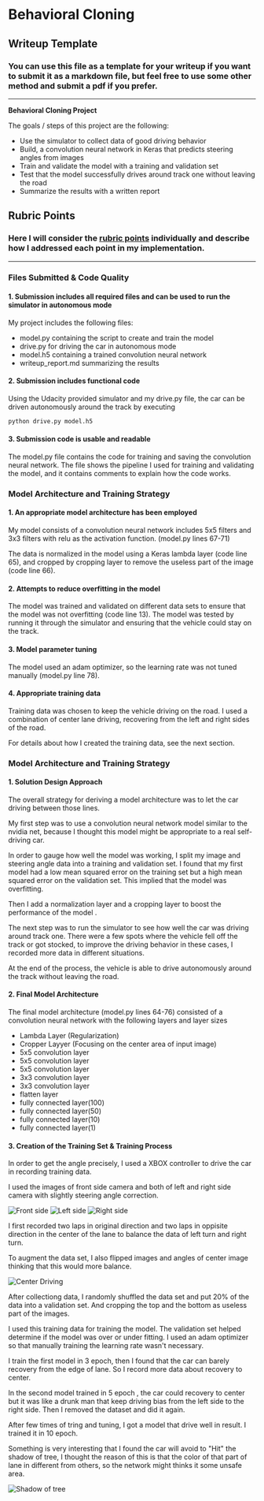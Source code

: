 # **Behavioral Cloning** 

## Writeup Template

### You can use this file as a template for your writeup if you want to submit it as a markdown file, but feel free to use some other method and submit a pdf if you prefer.

---

**Behavioral Cloning Project**

The goals / steps of this project are the following:
* Use the simulator to collect data of good driving behavior
* Build, a convolution neural network in Keras that predicts steering angles from images
* Train and validate the model with a training and validation set
* Test that the model successfully drives around track one without leaving the road
* Summarize the results with a written report


[//]: # (Image References)

[image1]: ./examples/center.jpg "Center Image"
[image2]: ./examples/left.jpg "Left Image"
[image3]: ./examples/right.jpg "Right Image"
[image4]: ./examples/center_driving.JPG "Center Driving"
[image5]: ./examples/shadow.PNG "Shadow of Tree"

## Rubric Points
### Here I will consider the [rubric points](https://review.udacity.com/#!/rubrics/432/view) individually and describe how I addressed each point in my implementation.  

---
### Files Submitted & Code Quality

#### 1. Submission includes all required files and can be used to run the simulator in autonomous mode

My project includes the following files:
* model.py containing the script to create and train the model
* drive.py for driving the car in autonomous mode
* model.h5 containing a trained convolution neural network 
* writeup_report.md summarizing the results

#### 2. Submission includes functional code
Using the Udacity provided simulator and my drive.py file, the car can be driven autonomously around the track by executing 
```sh
python drive.py model.h5
```

#### 3. Submission code is usable and readable

The model.py file contains the code for training and saving the convolution neural network. The file shows the pipeline I used for training and validating the model, and it contains comments to explain how the code works.

### Model Architecture and Training Strategy

#### 1. An appropriate model architecture has been employed

My model consists of a convolution neural network includes 5x5 filters and 3x3 filters with relu as the activation function. (model.py lines 67-71) 

The data is normalized in the model using a Keras lambda layer (code line 65), and cropped by cropping layer to remove the useless part of the image (code line 66).

#### 2. Attempts to reduce overfitting in the model


The model was trained and validated on different data sets to ensure that the model was not overfitting (code line 13). The model was tested by running it through the simulator and ensuring that the vehicle could stay on the track.

#### 3. Model parameter tuning

The model used an adam optimizer, so the learning rate was not tuned manually (model.py line 78).

#### 4. Appropriate training data

Training data was chosen to keep the vehicle driving on the road. I used a combination of center lane driving, recovering from the left and right sides of the road.

For details about how I created the training data, see the next section. 

### Model Architecture and Training Strategy

#### 1. Solution Design Approach

The overall strategy for deriving a model architecture was to let the car driving between those lines.

My first step was to use a convolution neural network model similar to the nvidia net, because I thought this model might be appropriate to a real self-driving car.

In order to gauge how well the model was working, I split my image and steering angle data into a training and validation set. I found that my first model had a low mean squared error on the training set but a high mean squared error on the validation set. This implied that the model was overfitting. 

Then I add a normalization layer and a cropping layer to boost the performance of the model .

The next step was to run the simulator to see how well the car was driving around track one. There were a few spots where the vehicle fell off the track or got stocked, to improve the driving behavior in these cases, I recorded more data in different situations.

At the end of the process, the vehicle is able to drive autonomously around the track without leaving the road.

#### 2. Final Model Architecture

The final model architecture (model.py lines 64-76) consisted of a convolution neural network with the following layers and layer sizes

* Lambda Layer (Regularization)
* Cropper Layyer (Focusing on the center area of input image)
* 5x5 convolution layer
* 5x5 convolution layer
* 5x5 convolution layer
* 3x3 convolution layer
* 3x3 convolution layer
* flatten layer
* fully connected layer(100)
* fully connected layer(50)
* fully connected layer(10)
* fully connected layer(1)

#### 3. Creation of the Training Set & Training Process

In order to get the angle precisely, I used a XBOX controller to drive the car in recording training data.

I used the images of front side camera and both of left and right side camera with slightly steering angle correction.

![Front side][image1]
![Left side][image2]
![Right side][image3]

I first recorded two laps in original direction and two laps in oppisite direction in the center of the lane to balance the data of left turn and right turn.

To augment the data set, I also flipped images and angles of center image thinking that this would more balance.

![Center Driving][image4]

After collectiong data, I randomly shuffled the data set and put 20% of the data into a validation set. And cropping the top and the bottom as useless part of the images. 

I used this training data for training the model. The validation set helped determine if the model was over or under fitting. I used an adam optimizer so that manually training the learning rate wasn't necessary.

I train the first model in 3 epoch, then I found that the car can barely recovery from the edge of lane. So I record more data about recovery to center.

In the second model trained in 5 epoch , the car could recovery to center but it was like a drunk man that keep driving bias from the left side to the right side. Then I removed the dataset and did it again. 

After few times of tring and tuning, I got a model that drive well in result. I trained it in 10 epoch.


Something is very interesting that I found the car will avoid to "Hit" the shadow of tree, I thought the reason of this is that the color of that part of lane in different from others, so the network might thinks it some unsafe area.

![Shadow of tree][image5]
